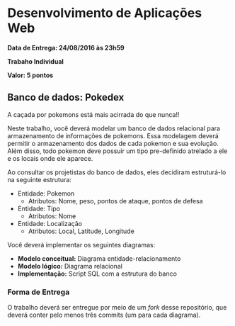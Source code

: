 # Desenvolvimento de Aplicações Web

**Data de Entrega: 24/08/2016 às 23h59**

**Trabaho Individual**

**Valor: 5 pontos**

## Banco de dados: Pokedex

A caçada por pokemons está mais acirrada do que nunca!! 

Neste trabalho, você deverá modelar um banco de dados relacional para armazenamento de informações de pokemons. Essa modelagem deverá permitir o armazenamento dos dados de cada pokemon e sua evolução. Além disso, todo pokemon deve possuir um tipo pre-definido atrelado a ele e os locais onde ele aparece.

Ao consultar os projetistas do banco de dados, eles decidiram estruturá-lo na seguinte estrutura:

* Entidade: Pokemon
	* Atributos: Nome, peso, pontos de ataque, pontos de defesa
* Entidade: Tipo
	* Atributos: Nome 
* Entidade: Localização
	* Atributos: Local, Latitude, Longitude

Você deverá implementar os seguintes diagramas:

* **Modelo conceitual:** Diagrama entidade-relacionamento
* **Modelo lógico:** Diagrama relacional
* **Implementação:** Script SQL com a estrutura do banco 


### Forma de Entrega

O trabalho deverá ser entregue por meio de um *fork* desse repositório, que deverá conter pelo menos três commits (um para cada diagrama).
